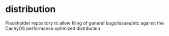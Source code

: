 # distribution
Placeholder repository to allow filing of general bugs/issues/etc against the CachyOS performance optimized distribution
